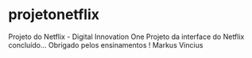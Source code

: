 # projetonetflix
Projeto do Netflix - Digital Innovation One
Projeto da interface do Netflix concluído...
Obrigado pelos ensinamentos !
Markus Vincius
